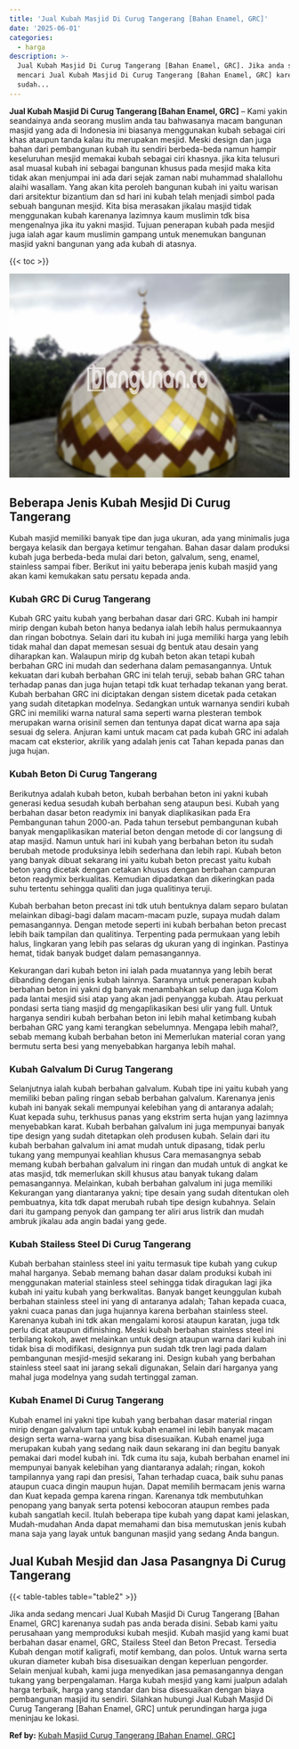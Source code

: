 ```yaml
---
title: 'Jual Kubah Masjid Di Curug Tangerang [Bahan Enamel, GRC]'
date: '2025-06-01'
categories:
  - harga
description: >-
  Jual Kubah Masjid Di Curug Tangerang [Bahan Enamel, GRC]. Jika anda sedang
  mencari Jual Kubah Masjid Di Curug Tangerang [Bahan Enamel, GRC] karenanya
  sudah...
---
```


**Jual Kubah Masjid Di Curug Tangerang \[Bahan Enamel, GRC\]** – Kami yakin seandainya anda seorang muslim anda tau bahwasanya macam bangunan masjid yang ada di Indonesia ini biasanya menggunakan kubah sebagai ciri khas ataupun tanda kalau itu merupakan mesjid. Meski design dan juga bahan dari pembangunan kubah itu sendiri berbeda-beda namun hampir keseluruhan mesjid memakai kubah sebagai ciri khasnya. jika kita telusuri asal muasal kubah ini sebagai bangunan khusus pada mesjid maka kita tidak akan menjumpai ini ada dari sejak zaman nabi muhammad shalallohu alaihi wasallam. Yang akan kita peroleh bangunan kubah ini yaitu warisan dari arsitektur bizantium dan sd hari ini kubah telah menjadi simbol pada sebuah bangunan mesjid. Kita bisa merasakan jikalau masjid tidak menggunakan kubah karenanya lazimnya kaum muslimin tdk bisa mengenalnya jika itu yakni masjid. Tujuan penerapan kubah pada mesjid juga ialah agar kaum muslimin gampang untuk menemukan bangunan masjid yakni bangunan yang ada kubah di atasnya.

{{< toc >}}

![Jual Kubah Masjid Di Curug Tangerang [Bahan Enamel, GRC]](/images/jual-kubah-masjid-34.png)

## Beberapa Jenis Kubah Mesjid Di Curug Tangerang

Kubah masjid memiliki banyak tipe dan juga ukuran, ada yang minimalis juga bergaya kelasik dan bergaya ketimur tengahan. Bahan dasar dalam produksi kubah juga berbeda-beda mulai dari beton, galvalum, seng, enamel, stainless sampai fiber. Berikut ini yaitu beberapa jenis kubah masjid yang akan kami kemukakan satu persatu kepada anda.

### Kubah GRC Di Curug Tangerang

Kubah GRC yaitu kubah yang berbahan dasar dari GRC. Kubah ini hampir mirip dengan kubah beton hanya bedanya ialah lebih halus permukaannya dan ringan bobotnya. Selain dari itu kubah ini juga memiliki harga yang lebih tidak mahal dan dapat memesan sesuai dg bentuk atau desain yang diharapkan kan. Walaupun mirip dg kubah beton akan tetapi kubah berbahan GRC ini mudah dan sederhana dalam pemasangannya. Untuk kekuatan dari kubah berbahan GRC ini telah teruji, sebab bahan GRC tahan terhadap panas dan juga hujan tetapi tdk kuat terhadap tekanan yang berat. Kubah berbahan GRC ini diciptakan dengan sistem dicetak pada cetakan yang sudah ditetapkan modelnya. Sedangkan untuk warnanya sendiri kubah GRC ini memiliki warna natural sama seperti warna plesteran tembok merupakan warna orisinil semen dan tentunya dapat dicat warna apa saja sesuai dg selera. Anjuran kami untuk macam cat pada kubah GRC ini adalah macam cat eksterior, akrilik yang adalah jenis cat Tahan kepada panas dan juga hujan.

### Kubah Beton Di Curug Tangerang

Berikutnya adalah kubah beton, kubah berbahan beton ini yakni kubah generasi kedua sesudah kubah berbahan seng ataupun besi. Kubah yang berbahan dasar beton readymix ini banyak diaplikasikan pada Era Pembangunan tahun 2000-an. Pada tahun tersebut pembangunan kubah banyak mengaplikasikan material beton dengan metode di cor langsung di atap masjid. Namun untuk hari ini kubah yang berbahan beton itu sudah berubah metode produksinya lebih sederhana dan lebih rapi. Kubah beton yang banyak dibuat sekarang ini yaitu kubah beton precast yaitu kubah beton yang dicetak dengan cetakan khusus dengan berbahan campuran beton readymix berkualitas. Kemudian dipadatkan dan dikeringkan pada suhu tertentu sehingga qualiti dan juga qualitinya teruji.

Kubah berbahan beton precast ini tdk utuh bentuknya dalam separo bulatan melainkan dibagi-bagi dalam macam-macam puzle, supaya mudah dalam pemasangannya. Dengan metode seperti ini kubah berbahan beton precast lebih baik tampilan dan qualitinya. Terpenting pada permukaan yang lebih halus, lingkaran yang lebih pas selaras dg ukuran yang di inginkan. Pastinya hemat, tidak banyak budget dalam pemasangannya.

Kekurangan dari kubah beton ini ialah pada muatannya yang lebih berat dibanding dengan jenis kubah lainnya. Sarannya untuk penerapan kubah berbahan beton ini yakni dg banyak menambahkan selup dan juga Kolom pada lantai mesjid sisi atap yang akan jadi penyangga kubah. Atau perkuat pondasi serta tiang masjid dg mengaplikasikan besi ulir yang full. Untuk harganya sendiri kubah berbahan beton ini lebih mahal ketimbang kubah berbahan GRC yang kami terangkan sebelumnya. Mengapa lebih mahal?, sebab memang kubah berbahan beton ini Memerlukan material coran yang bermutu serta besi yang menyebabkan harganya lebih mahal.

### Kubah Galvalum Di Curug Tangerang

Selanjutnya ialah kubah berbahan galvalum. Kubah tipe ini yaitu kubah yang memiliki beban paling ringan sebab berbahan galvalum. Karenanya jenis kubah ini banyak sekali mempunyai kelebihan yang di antaranya adalah; Kuat kepada suhu, terkhusus panas yang ekstrim serta hujan yang lazimnya menyebabkan karat. Kubah berbahan galvalum ini juga mempunyai banyak tipe design yang sudah ditetapkan oleh produsen kubah. Selain dari itu kubah berbahan galvalum ini amat mudah untuk dipasang, tidak perlu tukang yang mempunyai keahlian khusus Cara memasangnya sebab memang kubah berbahan galvalum ini ringan dan mudah untuk di angkat ke atas masjid, tdk memerlukan skill khusus atau banyak tukang dalam pemasangannya. Melainkan, kubah berbahan galvalum ini juga memiliki Kekurangan yang diantaranya yakni; tipe desain yang sudah ditentukan oleh pembuatnya, kita tdk dapat merubah rubah tipe design kubahnya. Selain dari itu gampang penyok dan gampang ter aliri arus listrik dan mudah ambruk jikalau ada angin badai yang gede.

### Kubah Stailess Steel Di Curug Tangerang

Kubah berbahan stainless steel ini yaitu termasuk tipe kubah yang cukup mahal harganya. Sebab memang bahan dasar dalam produksi kubah ini menggunakan material stainless steel sehingga tidak diragukan lagi jika kubah ini yaitu kubah yang berkwalitas. Banyak banget keunggulan kubah berbahan stainless steel ini yang di antaranya adalah; Tahan kepada cuaca, yakni cuaca panas dan juga hujannya karena berbahan stainless steel. Karenanya kubah ini tdk akan mengalami korosi ataupun karatan, juga tdk perlu dicat ataupun difinishing. Meski kubah berbahan stainless steel ini terbilang kokoh, awet melainkan untuk design ataupun warna dari kubah ini tidak bisa di modifikasi, designnya pun sudah tdk tren lagi pada dalam pembangunan mesjid-mesjid sekarang ini. Design kubah yang berbahan stainless steel saat ini jarang sekali digunakan, Selain dari harganya yang mahal juga modelnya yang sudah tertinggal zaman.

### Kubah Enamel Di Curug Tangerang

Kubah enamel ini yakni tipe kubah yang berbahan dasar material ringan mirip dengan galvalum tapi untuk kubah enamel ini lebih banyak macam design serta warna-warna yang bisa disesuaikan. Kubah enamel juga merupakan kubah yang sedang naik daun sekarang ini dan begitu banyak pemakai dari model kubah ini. Tdk cuma itu saja, kubah berbahan enamel ini mempunyai banyak kelebihan yang diantaranya adalah; ringan, kokoh tampilannya yang rapi dan presisi, Tahan terhadap cuaca, baik suhu panas ataupun cuaca dingin maupun hujan. Dapat memilih bermacam jenis warna dan Kuat kepada gempa karena ringan. Karenanya tdk membutuhkan penopang yang banyak serta potensi kebocoran ataupun rembes pada kubah sangatlah kecil. Itulah beberapa tipe kubah yang dapat kami jelaskan, Mudah-mudahan Anda dapat memahami dan bisa memutuskan jenis kubah mana saja yang layak untuk bangunan masjid yang sedang Anda bangun.

## Jual Kubah Mesjid dan Jasa Pasangnya Di Curug Tangerang

{{< table-tables table="table2" >}}

Jika anda sedang mencari Jual Kubah Masjid Di Curug Tangerang \[Bahan Enamel, GRC\] karenanya sudah pas anda berada disini. Sebab kami yaitu perusahaan yang memproduksi kubah mesjid. Kubah masjid yang kami buat berbahan dasar enamel, GRC, Stailess Steel dan Beton Precast. Tersedia Kubah dengan motif kaligrafi, motif kembang, dan polos. Untuk warna serta ukuran diameter kubah bisa disesuaikan dengan keperluan pengorder. Selain menjual kubah, kami juga menyedikan jasa pemasangannya dengan tukang yang berpengalaman. Harga kubah mesjid yang kami jualpun adalah harga terbaik, harga yang standar dan bisa disesuaikan dengan biaya pembangunan masjid itu sendiri. Silahkan hubungi Jual Kubah Masjid Di Curug Tangerang \[Bahan Enamel, GRC\] untuk perundingan harga juga meninjau ke lokasi.

**Ref by:** [Kubah Masjid Curug Tangerang [Bahan Enamel, GRC]](https://id.wikipedia.org/wiki/Kubah)
